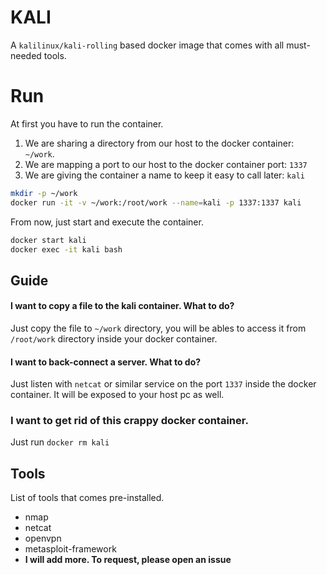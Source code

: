 # KALI

A `kalilinux/kali-rolling` based docker image that comes with all must-needed tools.

# Run

At first you have to run the container.

1. We are sharing a directory from our host to the docker container: `~/work`.
2. We are mapping a port to our host to the docker container port: `1337`
3. We are giving the container a name to keep it easy to call later: `kali`

```sh
mkdir -p ~/work
docker run -it -v ~/work:/root/work --name=kali -p 1337:1337 kali
```

From now, just start and execute the container.

```sh
docker start kali
docker exec -it kali bash
```

## Guide

#### I want to copy a file to the kali container. What to do?

Just copy the file to `~/work` directory, you will be ables to access it from `/root/work` directory inside your docker container.

#### I want to back-connect a server. What to do?

Just listen with `netcat` or similar service on the port `1337` inside the docker container. It will be exposed to your host pc as well.

### I want to get rid of this crappy docker container.

Just run `docker rm kali`

## Tools

List of tools that comes pre-installed.

+ nmap
+ netcat
+ openvpn
+ metasploit-framework
+ **I will add more. To request, please open an issue**


